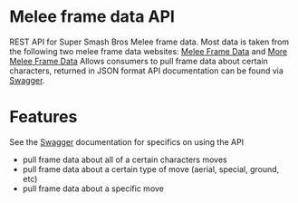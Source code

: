 # Melee frame data API
REST API for Super Smash Bros Melee frame data. Most data is taken from the following two melee frame data websites: [Melee Frame Data](http://meleeframedata.com/) and [More Melee Frame Data](http://melee-framedata.theshoemaker.de/)
Allows consumers to pull frame data about certain characters, returned in JSON format
API documentation can be found via [Swagger](https://melee-frame-data.herokuapp.com/swagger/).
# Features
See the [Swagger](https://melee-frame-data.herokuapp.com/swagger/) documentation for specifics on using the API
- pull frame data about all of a certain characters moves
- pull frame data about a certain type of move (aerial, special, ground, etc)
- pull frame data about a specific move


